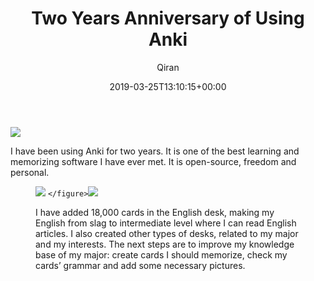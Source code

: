 ﻿---
title: Two Years Anniversary of Using Anki
author: Qiran
type: post
date: 2019-03-25T13:10:15+00:00
aliases: ["/two-years-anniversary-of-using-anki/"]
boomdevs_metabox:
  - 's:41:"a:1:{s:19:"disable_auto_insert";s:1:"0";}";'
tags:
  - Anki
  - Habit
---
![](/uploads/2019/03/Anki.png)

I have been using Anki for two years.
It is one of the best learning and memorizing software I have ever met. It is open-source, freedom and personal.

<figure class="wp-block-image">

![](/uploads/2019/03/DeepinScreenshot_select-area_20190325204406.png) `</figure>`![](/uploads/2019/03/DeepinScreenshot_select-area_20190325204509.png)

I have added 18,000 cards in the English desk, making my English from slag to intermediate level where I can read English articles.
I also created other types of desks, related to my major and my interests.
The next steps are to improve my knowledge base of my major: create cards I should memorize, check my cards&#8217; grammar and add some necessary pictures.
